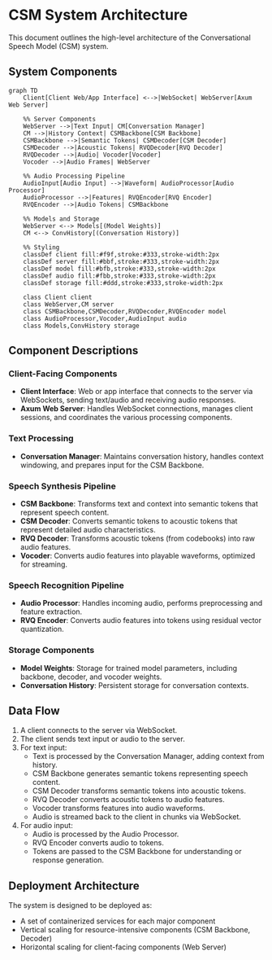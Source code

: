 # CSM System Architecture

This document outlines the high-level architecture of the Conversational Speech Model (CSM) system.

## System Components

```mermaid
graph TD
    Client[Client Web/App Interface] <-->|WebSocket| WebServer[Axum Web Server]
    
    %% Server Components
    WebServer -->|Text Input| CM[Conversation Manager]
    CM -->|History Context| CSMBackbone[CSM Backbone]
    CSMBackbone -->|Semantic Tokens| CSMDecoder[CSM Decoder]
    CSMDecoder -->|Acoustic Tokens| RVQDecoder[RVQ Decoder]
    RVQDecoder -->|Audio| Vocoder[Vocoder]
    Vocoder -->|Audio Frames| WebServer
    
    %% Audio Processing Pipeline
    AudioInput[Audio Input] -->|Waveform| AudioProcessor[Audio Processor]
    AudioProcessor -->|Features| RVQEncoder[RVQ Encoder]
    RVQEncoder -->|Audio Tokens| CSMBackbone
    
    %% Models and Storage
    WebServer <--> Models[(Model Weights)]
    CM <--> ConvHistory[(Conversation History)]
    
    %% Styling
    classDef client fill:#f9f,stroke:#333,stroke-width:2px
    classDef server fill:#bbf,stroke:#333,stroke-width:2px
    classDef model fill:#bfb,stroke:#333,stroke-width:2px
    classDef audio fill:#fbb,stroke:#333,stroke-width:2px
    classDef storage fill:#ddd,stroke:#333,stroke-width:2px
    
    class Client client
    class WebServer,CM server
    class CSMBackbone,CSMDecoder,RVQDecoder,RVQEncoder model
    class AudioProcessor,Vocoder,AudioInput audio
    class Models,ConvHistory storage
```

## Component Descriptions

### Client-Facing Components
- **Client Interface**: Web or app interface that connects to the server via WebSockets, sending text/audio and receiving audio responses.
- **Axum Web Server**: Handles WebSocket connections, manages client sessions, and coordinates the various processing components.

### Text Processing
- **Conversation Manager**: Maintains conversation history, handles context windowing, and prepares input for the CSM Backbone.

### Speech Synthesis Pipeline
- **CSM Backbone**: Transforms text and context into semantic tokens that represent speech content.
- **CSM Decoder**: Converts semantic tokens to acoustic tokens that represent detailed audio characteristics.
- **RVQ Decoder**: Transforms acoustic tokens (from codebooks) into raw audio features.
- **Vocoder**: Converts audio features into playable waveforms, optimized for streaming.

### Speech Recognition Pipeline
- **Audio Processor**: Handles incoming audio, performs preprocessing and feature extraction.
- **RVQ Encoder**: Converts audio features into tokens using residual vector quantization.

### Storage Components
- **Model Weights**: Storage for trained model parameters, including backbone, decoder, and vocoder weights.
- **Conversation History**: Persistent storage for conversation contexts.

## Data Flow

1. A client connects to the server via WebSocket.
2. The client sends text input or audio to the server.
3. For text input:
   - Text is processed by the Conversation Manager, adding context from history.
   - CSM Backbone generates semantic tokens representing speech content.
   - CSM Decoder transforms semantic tokens into acoustic tokens.
   - RVQ Decoder converts acoustic tokens to audio features.
   - Vocoder transforms features into audio waveforms.
   - Audio is streamed back to the client in chunks via WebSocket.
4. For audio input:
   - Audio is processed by the Audio Processor.
   - RVQ Encoder converts audio to tokens.
   - Tokens are passed to the CSM Backbone for understanding or response generation.

## Deployment Architecture

The system is designed to be deployed as:
- A set of containerized services for each major component
- Vertical scaling for resource-intensive components (CSM Backbone, Decoder)
- Horizontal scaling for client-facing components (Web Server) 
